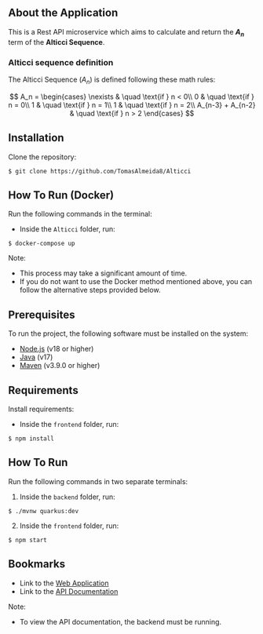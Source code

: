 ## About the Application

This is a Rest API microservice which aims to calculate and return the **$A_n$** term of the **Alticci Sequence**.


### Alticci sequence definition

The Alticci Sequence ($A_n$) is defined following these math rules:

$$
A_n =
  \begin{cases}
    \nexists           & \quad \text{if } n < 0\\
    0                  & \quad \text{if } n = 0\\
    1                  & \quad \text{if } n = 1\\
    1                  & \quad \text{if } n = 2\\
    A_{n-3} + A_{n-2}  & \quad \text{if } n > 2
  \end{cases}
$$

## Installation

Clone the repository:

```console
$ git clone https://github.com/TomasAlmeida8/Alticci
```

## How To Run (Docker)

Run the following commands in the terminal:

- Inside the `Alticci` folder, run:

```console
$ docker-compose up
```


Note:

- This process may take a significant amount of time.
- If you do not want to use the Docker method mentioned above, you can follow the alternative steps provided below.

## Prerequisites

To run the project, the following software must be installed on the system:

- [Node.js](https://nodejs.org/en/) (v18 or higher)
- [Java](https://www.oracle.com/java/) (v17)
- [Maven](https://maven.apache.org/) (v3.9.0 or higher)

## Requirements

Install requirements:

- Inside the `frontend` folder, run:

 ```console
 $ npm install
 ```

## How To Run

Run the following commands in two separate terminals:

1. Inside the `backend` folder, run:

```console
$ ./mvnw quarkus:dev
```

2. Inside the `frontend` folder, run:

```console
$ npm start
```

## Bookmarks

- Link to the [Web Application](http://localhost:3000/)
- Link to the [API Documentation](http://localhost:8080/q/swagger-ui#/)

Note:

- To view the API documentation, the backend must be running.